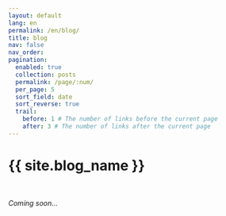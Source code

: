 ```yaml
---
layout: default
lang: en
permalink: /en/blog/
title: blog
nav: false
nav_order:
pagination:
  enabled: true
  collection: posts
  permalink: /page/:num/
  per_page: 5
  sort_field: date
  sort_reverse: true
  trail:
    before: 1 # The number of links before the current page
    after: 3 # The number of links after the current page
---
```


<div class="header-bar">
  <h1>{{ site.blog_name }}</h1>
</div>

<br>

<i>Coming soon...</i>
